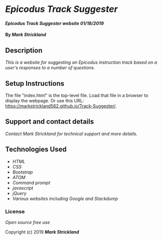 # _Epicodus Track Suggester_

#### _Epicodus Track Suggester website 01/18/2019_

#### By _**Mark Strickland**_

## Description

_This is a website for suggesting an Epicodus instruction track based on a user's responses to a number of questions._

## Setup Instructions

The file "index.html" is the top-level file. Load that file in a browser to display the webpage. Or use this URL: https://markstrickland562.github.io/Track-Suggester/.

## Support and contact details

_Contact Mark Strickland for technical support and more details._

## Technologies Used

* _HTML_
* _CSS_
* _Bootstrap_
* _ATOM_
* _Command prompt_
* _javascript_
* _jQuery_
* _Various websites including Google and Stackdump_

### License
_Open source free use_

Copyright (c) 2019 **_Mark Strickland_**
